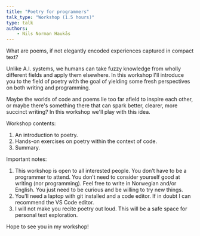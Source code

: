 ```yaml
---
title: "Poetry for programmers"
talk_type: "Workshop (1.5 hours)"
type: talk
authors:
    - Nils Norman Haukås
---
```

What are poems, if not elegantly encoded experiences captured in compact text?

Unlike A.I. systems, we humans can take fuzzy knowledge from wholly different fields and apply them elsewhere. In this workshop I'll introduce you to the field of poetry with the goal of yielding some fresh perspectives on both writing and programming.

Maybe the worlds of code and poems lie too far afield to inspire each other, or maybe there's something there that can spark better, clearer, more succinct writing? In this workshop we'll play with this idea.

Workshop contents:

1. An introduction to poetry.
2. Hands-on exercises on poetry within the context of code. 
3. Summary.


Important notes:
1. This workshop is open to all interested people. You don’t have to be a programmer to attend. You don’t need to consider yourself good at writing (nor programming). Feel free to write in Norwegian and/or English. You just need to be curious and be willing to try new things. 
2. You’ll need a laptop with git installed and a code editor. If in doubt I can recommend the VS Code editor.
3. I will not make you recite poetry out loud. This will be a safe space for personal text exploration. 


Hope to see you in my workshop! 
